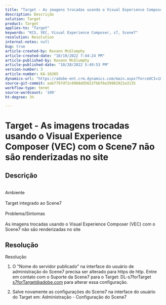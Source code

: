 ```yaml
---
title: "Target - As imagens trocadas usando o Visual Experience Composer (VEC) com o Scene7 não são renderizadas no site"
description: Descrição
solution: Target
product: Target
applies-to: "Target"
keywords: "KCS, VEC, Visual Experience Composer, s7, Scene7"
resolution: Resolution
internal-notes: null
bug: true
article-created-by: Roxann McGlumphy
article-created-date: "10/19/2022 7:44:24 PM"
article-published-by: Roxann McGlumphy
article-published-date: "10/28/2022 5:49:53 PM"
version-number: 3
article-number: KA-16305
dynamics-url: "https://adobe-ent.crm.dynamics.com/main.aspx?forceUCI=1&pagetype=entityrecord&etn=knowledgearticle&id=5e91a36a-e64f-ed11-bba2-00224808679b"
source-git-commit: aab7797df2c0988dd5622fbbf6e39982922a3135
workflow-type: tm+mt
source-wordcount: '109'
ht-degree: 3%

---
```


# Target - As imagens trocadas usando o Visual Experience Composer (VEC) com o Scene7 não são renderizadas no site

## Descrição

<br>Ambiente<br><br>
Target integrado ao Scene7
<br><br>Problema/Sintomas<br><br>
As imagens trocadas usando o Visual Experience Composer (VEC) com o Scene7 não são renderizadas no site


## Resolução

Resolução<br>
1. O &quot;Nome do servidor publicado&quot; na interface do usuário de administração do Scene7 precisa ser alterado para https de http. Entre em contato com o Suporte da Scene7 para o Target: DL-s7forTarget [s7forTarget@adobe.com](mailto:s7forTarget@adobe.com) para alterar essa configuração.

2. Salve novamente as configurações do Scene7 na interface do usuário do Target em: Administração - Configuração do Scene7




